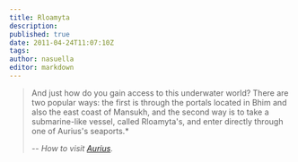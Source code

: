 ```yaml
---
title: Rloamyta
description:
published: true
date: 2011-04-24T11:07:10Z
tags:
author: nasuella
editor: markdown
---
```


> And just how do you gain access to this underwater world? There are two popular ways: the first is through the portals located in Bhim and also the east coast of Mansukh, and the second way is to take a submarine-like vessel, called Rloamyta's, and enter directly through one of Aurius's seaports.*
> 
> -- <cite>How to visit [Aurius](/countries/aurius).</cite>